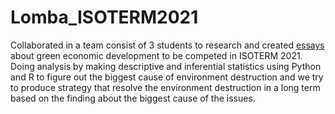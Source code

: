 # Lomba_ISOTERM2021

Collaborated in a team consist of 3 students to research and created [essays](https://github.com/pudja2001/Lomba_ISOTERM2021/blob/6d301b97e45b979b628b23142d60c7e90a615199/Naskah%20ISOTERM%202022_Tim%20Tiga%20Menantu%20Idaman_Institut%20Teknologi%20Bandung.pdf) about green economic development to be competed in ISOTERM 2021. Doing analysis by making descriptive and inferential statistics using Python and R to figure out the biggest cause of environment destruction and we try to produce strategy that resolve the environment destruction in a long term based on the finding about the biggest cause of the issues.
